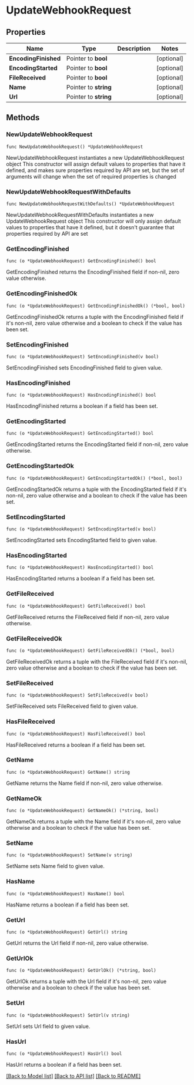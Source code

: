 # UpdateWebhookRequest

## Properties

Name | Type | Description | Notes
------------ | ------------- | ------------- | -------------
**EncodingFinished** | Pointer to **bool** |  | [optional] 
**EncodingStarted** | Pointer to **bool** |  | [optional] 
**FileReceived** | Pointer to **bool** |  | [optional] 
**Name** | Pointer to **string** |  | [optional] 
**Url** | Pointer to **string** |  | [optional] 

## Methods

### NewUpdateWebhookRequest

`func NewUpdateWebhookRequest() *UpdateWebhookRequest`

NewUpdateWebhookRequest instantiates a new UpdateWebhookRequest object
This constructor will assign default values to properties that have it defined,
and makes sure properties required by API are set, but the set of arguments
will change when the set of required properties is changed

### NewUpdateWebhookRequestWithDefaults

`func NewUpdateWebhookRequestWithDefaults() *UpdateWebhookRequest`

NewUpdateWebhookRequestWithDefaults instantiates a new UpdateWebhookRequest object
This constructor will only assign default values to properties that have it defined,
but it doesn't guarantee that properties required by API are set

### GetEncodingFinished

`func (o *UpdateWebhookRequest) GetEncodingFinished() bool`

GetEncodingFinished returns the EncodingFinished field if non-nil, zero value otherwise.

### GetEncodingFinishedOk

`func (o *UpdateWebhookRequest) GetEncodingFinishedOk() (*bool, bool)`

GetEncodingFinishedOk returns a tuple with the EncodingFinished field if it's non-nil, zero value otherwise
and a boolean to check if the value has been set.

### SetEncodingFinished

`func (o *UpdateWebhookRequest) SetEncodingFinished(v bool)`

SetEncodingFinished sets EncodingFinished field to given value.

### HasEncodingFinished

`func (o *UpdateWebhookRequest) HasEncodingFinished() bool`

HasEncodingFinished returns a boolean if a field has been set.

### GetEncodingStarted

`func (o *UpdateWebhookRequest) GetEncodingStarted() bool`

GetEncodingStarted returns the EncodingStarted field if non-nil, zero value otherwise.

### GetEncodingStartedOk

`func (o *UpdateWebhookRequest) GetEncodingStartedOk() (*bool, bool)`

GetEncodingStartedOk returns a tuple with the EncodingStarted field if it's non-nil, zero value otherwise
and a boolean to check if the value has been set.

### SetEncodingStarted

`func (o *UpdateWebhookRequest) SetEncodingStarted(v bool)`

SetEncodingStarted sets EncodingStarted field to given value.

### HasEncodingStarted

`func (o *UpdateWebhookRequest) HasEncodingStarted() bool`

HasEncodingStarted returns a boolean if a field has been set.

### GetFileReceived

`func (o *UpdateWebhookRequest) GetFileReceived() bool`

GetFileReceived returns the FileReceived field if non-nil, zero value otherwise.

### GetFileReceivedOk

`func (o *UpdateWebhookRequest) GetFileReceivedOk() (*bool, bool)`

GetFileReceivedOk returns a tuple with the FileReceived field if it's non-nil, zero value otherwise
and a boolean to check if the value has been set.

### SetFileReceived

`func (o *UpdateWebhookRequest) SetFileReceived(v bool)`

SetFileReceived sets FileReceived field to given value.

### HasFileReceived

`func (o *UpdateWebhookRequest) HasFileReceived() bool`

HasFileReceived returns a boolean if a field has been set.

### GetName

`func (o *UpdateWebhookRequest) GetName() string`

GetName returns the Name field if non-nil, zero value otherwise.

### GetNameOk

`func (o *UpdateWebhookRequest) GetNameOk() (*string, bool)`

GetNameOk returns a tuple with the Name field if it's non-nil, zero value otherwise
and a boolean to check if the value has been set.

### SetName

`func (o *UpdateWebhookRequest) SetName(v string)`

SetName sets Name field to given value.

### HasName

`func (o *UpdateWebhookRequest) HasName() bool`

HasName returns a boolean if a field has been set.

### GetUrl

`func (o *UpdateWebhookRequest) GetUrl() string`

GetUrl returns the Url field if non-nil, zero value otherwise.

### GetUrlOk

`func (o *UpdateWebhookRequest) GetUrlOk() (*string, bool)`

GetUrlOk returns a tuple with the Url field if it's non-nil, zero value otherwise
and a boolean to check if the value has been set.

### SetUrl

`func (o *UpdateWebhookRequest) SetUrl(v string)`

SetUrl sets Url field to given value.

### HasUrl

`func (o *UpdateWebhookRequest) HasUrl() bool`

HasUrl returns a boolean if a field has been set.


[[Back to Model list]](../README.md#documentation-for-models) [[Back to API list]](../README.md#documentation-for-api-endpoints) [[Back to README]](../README.md)


